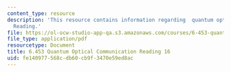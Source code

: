```yaml
---
content_type: resource
description: 'This resource contains information regarding  quantum optical communication:
  Reading.'
file: https://ol-ocw-studio-app-qa.s3.amazonaws.com/courses/6-453-quantum-optical-communication-fall-2016/fe140977568cdb60cb9f3470e59ed8ac_MIT6_453F16_Lect16_Notes.pdf
file_type: application/pdf
resourcetype: Document
title: 6.453 Quantum Optical Communication Reading 16
uid: fe140977-568c-db60-cb9f-3470e59ed8ac
---
```

